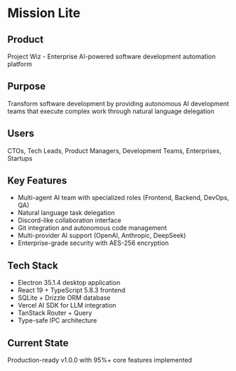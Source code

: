 # Mission Lite

## Product
Project Wiz - Enterprise AI-powered software development automation platform

## Purpose
Transform software development by providing autonomous AI development teams that execute complex work through natural language delegation

## Users
CTOs, Tech Leads, Product Managers, Development Teams, Enterprises, Startups

## Key Features
- Multi-agent AI team with specialized roles (Frontend, Backend, DevOps, QA)
- Natural language task delegation
- Discord-like collaboration interface
- Git integration and autonomous code management
- Multi-provider AI support (OpenAI, Anthropic, DeepSeek)
- Enterprise-grade security with AES-256 encryption

## Tech Stack
- Electron 35.1.4 desktop application
- React 19 + TypeScript 5.8.3 frontend
- SQLite + Drizzle ORM database
- Vercel AI SDK for LLM integration
- TanStack Router + Query
- Type-safe IPC architecture

## Current State
Production-ready v1.0.0 with 95%+ core features implemented